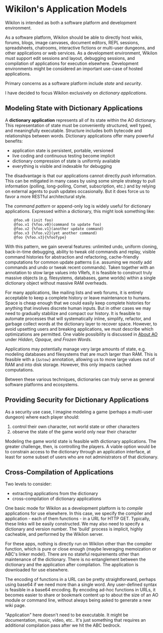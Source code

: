 
# Wikilon's Application Models

Wikilon is intended as both a software platform and development environment. 

As a software platform, Wikilon should be able to directly host wikis, forums, blogs, image canvases, document editors, REPL sessions, spreadsheets, chatrooms, interactive fictions or multi-user dungeons, and other applications or web services. As a development environment, Wikilon must support edit sessions and layout, debugging sessions, and compilation of applications for execution elsewhere. Development environments might be considered an important use-case of hosted applications.

Primary concerns as a software platform include *state* and *security*. 

I have decided to focus Wikilon exclusively on *dictionary applications*. 

## Modeling State with Dictionary Applications

A **dictionary application** represents all of its state within the AO dictionary. This representation of state must be conveniently structured, well typed, and meaningfully executable. Structure includes both bytecode and relationships between words. Dictionary applications offer many powerful benefits: 

* application state is persistent, portable, versioned
* live coding and continuous testing become implicit
* dictionary compression of state is uniformly available
* everything is visible and indexable for debugging

The disadvantage is that our applications cannot directly *push* information. This can be mitigated in many cases by using some simple strategy to pull information (polling, long-polling, Comet, subscription, etc.) and by relying on external agents to push updates occasionally. But it does force us to favor a more RESTful architectural style. 

The *command pattern* or append-only log is widely useful for dictionary applications. Expressed within a dictionary, this might look something like:

        @foo.v0 (init foo)
        @foo.v1 {%foo.v0}(command to update foo)
        @foo.v2 {%foo.v1}(another update command)
        @foo.v3 {%foo.v2}(yet another command)
        @foo {%foo.v3}{%fooType}

With this pattern, we gain several features: unlimited undo, uniform cloning, back-in-time debugging, ability to tweak old commands and replay, visible command histories for abstraction and refactoring, cache-friendly computations for common update patterns (i.e. assuming we mostly add commands and undo or tweak recent commands). Taken together with an annotation to stow large values into VRefs, it is feasible to construct truly massive objects (e.g. filesystems, databases, game worlds) within a single dictionary object without massive RAM overheads.

For many applications, like mailing lists and web forums, it is entirely acceptable to keep a complete history or leave maintenance to humans. Space is cheap enough that we could easily keep complete histories for anything that involves discrete human inputs. But in other cases we may need to gradually stabilize and compact our history. It is feasible to automate processes that will systematically inline, simplify, refactor, and garbage collect words at the dictionary layer to recover space. However, to avoid upsetting users and breaking applications, we must describe which optimizations are permitted. One viable possibility is discussed in [About AO](AboutAO.md) under *Hidden, Opaque, and Frozen Words*. 

Applications may potentially manage very large amounts of state, e.g. modeling databases and filesystems that are much larger than RAM. This is feasible with a `{&stow}` annotation, allowing us to move large values out of RAM and into disk storage. However, this only impacts cached computations.

Between these various techniques, dictionaries can truly serve as general software platforms and ecosystems.

## Providing Security for Dictionary Applications

As a security use case, I imagine modeling a game (perhaps a multi-user dungeon) where each player should:

1. control their own character, not world state or other characters
2. observe the state of the game world only near their character

Modeling the game world state is feasible with dictionary applications. The greater challenge, then, is controlling the players. A viable option would be to constrain access to the dictionary through an application interface, at least for some subset of users who are not administrators of that dictionary.

## Cross-Compilation of Applications

Two levels to consider:

* extracting applications from the dictionary
* cross-compilation of dictionary applications








One basic mode for Wikilon as a development platform is to *compile* applications for use elsewhere. In this case, we specify the compiler and application - each of them functions - in a URL for HTTP GET. Typically, these links will be easily constructed. We may also need to specify a dictionary and version number. The 'build' process is implicit, highly cacheable, and performed by the Wikilon server.

For these apps, nothing is directly run on Wikilon other than the compiler function, which is pure or close enough (maybe leveraging memoization or ABC's linker model). There are no stateful requirements other than maintenance of the dictionary. There is no entanglement between the dictionary and the application after compilation. The application is downloaded for use elsewhere.

The encoding of functions in a URL can be pretty straightforward, perhaps using base64 if we need more than a single word. Any user-defined syntax is feasible in a base64 encoding. By encoding ad-hoc functions in URLs, it becomes easier to share or bookmark content up to about the size of an AO module or command line, without always being asked to generate a new wiki page.

"Application" here doesn't need to be executable. It might be documentation, music, video, etc.. It's just something that requires an additional compilation pass after we hit the ABC bedrock.

